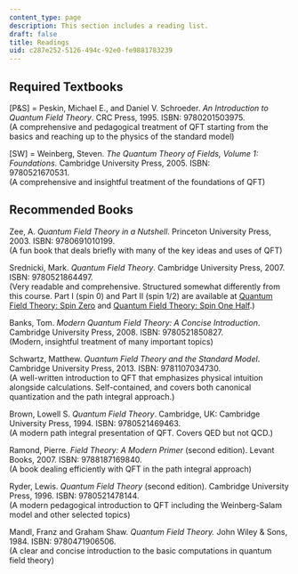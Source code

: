 ```yaml
---
content_type: page
description: This section includes a reading list.
draft: false
title: Readings
uid: c287e252-5126-494c-92e0-fe9881783239
---
```

## Required Textbooks

\[P&S\] = Peskin, Michael E., and Daniel V. Schroeder. *An Introduction to Quantum Field Theory*. CRC Press, 1995. ISBN: 9780201503975.                      
(A comprehensive and pedagogical treatment of QFT starting from the basics and reaching up to the physics of the standard model)

\[SW\] = Weinberg, Steven. *The Quantum Theory of Fields, Volume 1: Foundations.* Cambridge University Press, 2005. ISBN: 9780521670531.                      
(A comprehensive and insightful treatment of the foundations of QFT)

## Recommended Books

Zee, A. *Quantum Field Theory in a Nutshell*. Princeton University Press, 2003. ISBN: 9780691010199.             
(A fun book that deals briefly with many of the key ideas and uses of QFT)

Srednicki, Mark. *Quantum Field Theory*. Cambridge University Press, 2007.  ISBN: 9780521864497.            
(Very readable and comprehensive. Structured somewhat differently from this course. Part I (spin 0) and Part II (spin 1/2) are available at [Quantum Field Theory: Spin Zero](https://arxiv.org/abs/hep-th/0409035) and [Quantum Field Theory: Spin One Half](https://arxiv.org/abs/hep-th/0409036).)

Banks, Tom. *Modern Quantum Field Theory: A Concise Introduction*. Cambridge University Press, 2008. ISBN: 9780521850827.   
(Modern, insightful treatment of many important topics)

Schwartz, Matthew. *Quantum Field Theory and the Standard Model*. Cambridge University Press, 2013. ISBN: 9781107034730.   
(A well-written introduction to QFT that emphasizes physical intuition alongside calculations. Self-contained, and covers both canonical quantization and the path integral approach.)

Brown, Lowell S. *Quantum Field Theory*. Cambridge, UK: Cambridge University Press, 1994. ISBN: 9780521469463.        
(A modern path integral presentation of QFT. Covers QED but not QCD.)

Ramond, Pierre. *Field Theory: A Modern Primer* (second edition). Levant Books, 2007. ISBN: 9788187169840.      
(A book dealing efficiently with QFT in the path integral approach)

Ryder, Lewis. *Quantum Field Theory* (second edition). Cambridge University Press, 1996. ISBN: 9780521478144.  
(A modern pedagogical introduction to QFT including the Weinberg-Salam model and other selected topics)

Mandl, Franz and Graham Shaw. *Quantum Field Theory.* John Wiley & Sons, 1984. ISBN: 9780471906506.  
(A clear and concise introduction to the basic computations in quantum field theory)